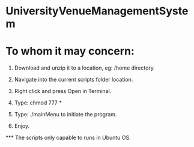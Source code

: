 # UniversityVenueManagementSystem
<h1>To whom it may concern:</h1>

1. Download and unzip it to a location, eg: /home directory.

2. Navigate into the current scripts folder location.

3. Right click and press Open in Terminal.

4. Type: chmod 777 *

5. Type: ./mainMenu to initiate the program.

6. Enjoy.


*** The scripts only capable to runs in Ubuntu OS.
